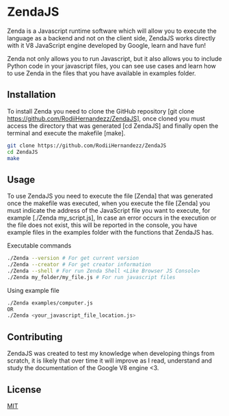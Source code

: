 # ZendaJS

Zenda is a Javascript runtime software which will allow you to execute the language as a backend and not on the client side, ZendaJS works directly with it V8 JavaScript engine developed by Google, learn and have fun!

Zenda not only allows you to run Javascript, but it also allows you to include Python code in your javascript files, you can see use cases and learn how to use Zenda in the files that you have available in examples folder.

## Installation

To install Zenda you need to clone the GitHub repository [git clone https://github.com/RodiiHernandezz/ZendaJS],
once cloned you must access the directory that was generated [cd ZendaJS] and finally open the terminal and execute the makefile [make].

```bash
git clone https://github.com/RodiiHernandezz/ZendaJS
cd ZendaJS
make
```

## Usage

To use ZendaJS you need to execute the file [Zenda] that was generated once the makefile was executed, when you execute the file [Zenda] you must indicate the address of the JavaScript file you want to execute, for example [./Zenda my_script.js],
In case an error occurs in the execution or the file does not exist, this will be reported in the console, you have example files in the examples folder with the functions that ZendaJS has.

Executable commands
```bash
./Zenda --version # For get current version
./Zenda --creator # For get creator information
./Zenda --shell # For run Zenda Shell <Like Browser JS Console>
./Zenda my_folder/my_file.js # For run javascript files
```

Using example file
```bash
./Zenda examples/computer.js
OR
./Zenda <your_javascript_file_location.js>
```

## Contributing
ZendaJS was created to test my knowledge when developing things from scratch, it is likely that over time it will improve as I read, understand and study the documentation of the Google V8 engine <3.

## License
[MIT](https://choosealicense.com/licenses/mit/)
